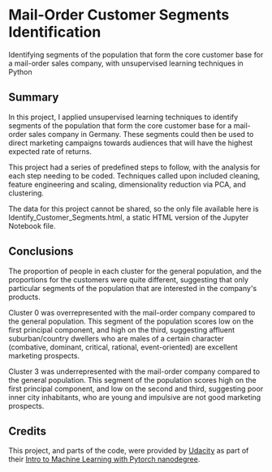 # Mail-Order Customer Segments Identification

Identifying segments of the population that form the core customer base for a mail-order sales company, with unsupervised learning techniques in Python

## Summary

In this project, I applied unsupervised learning techniques to identify segments of the population that form the core customer base for a mail-order sales company in Germany. These segments could then be used to direct marketing campaigns towards audiences that will have the highest expected rate of returns.

This project had a series of predefined steps to follow, with the analysis for each step needing to be coded. Techniques called upon included cleaning, feature engineering and scaling, dimensionality reduction via PCA, and clustering.

The data for this project cannot be shared, so the only file available here is Identify_Customer_Segments.html, a static HTML version of the Jupyter Notebook file.

## Conclusions

The proportion of people in each cluster for the general population, and the proportions for the customers were quite different, suggesting that only particular segments of the population that are interested in the company's products.

Cluster 0 was overrepresented with the mail-order company compared to the general population. This segment of the population scores low on the first principal component, and high on the third, suggesting affluent suburban/country dwellers who are males of a certain character (combative, dominant, critical, rational, event-oriented) are excellent marketing prospects.

Cluster 3 was underrepresented with the mail-order company compared to the general population. This segment of the population scores high on the first principal component, and low on the second and third, suggesting poor inner city inhabitants, who are young and impulsive are not good marketing prospects.

## Credits

This project, and parts of the code, were provided by [Udacity](https://www.udacity.com) as part of their [Intro to Machine Learning with Pytorch nanodegree](https://www.udacity.com/course/intro-to-machine-learning-nanodegree--nd229).
